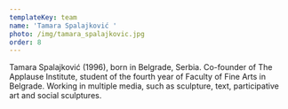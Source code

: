 ```yaml
---
templateKey: team
name: 'Tamara Spalajković '
photo: /img/tamara_spalajkovic.jpg
order: 8
---
```

Tamara Spalajković (1996), born in Belgrade, Serbia. Co-founder of The Applause Institute, student of the fourth year of Faculty of Fine Arts in Belgrade. Working in multiple media, such as sculpture, text, participative art and social sculptures. 
